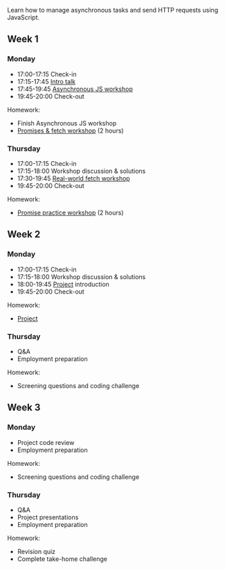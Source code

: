 Learn how to manage asynchronous tasks and send HTTP requests using JavaScript.

## Week 1

### Monday

- 17:00-17:15 Check-in
- 17:15-17:45 [Intro talk](https://fac-slides.netlify.app/slides/http/)
- 17:45-19:45 [Asynchronous JS workshop](/workshops/functions-callbacks-async/)
- 19:45-20:00 Check-out

Homework:

- Finish Asynchronous JS workshop
- [Promises & fetch workshop](/workshops/learn-fetch/) (2 hours)
<!-- - [DOM Challenge](/workshops/dom-challenge/) (1 hour) -->

### Thursday

- 17:00-17:15 Check-in
- 17:15-18:00 Workshop discussion & solutions
- 17:30-19:45 [Real-world fetch workshop](/workshops/real-world-fetch)
- 19:45-20:00 Check-out

Homework:

- [Promise practice workshop](/workshops/promise-practice/) (2 hours)

## Week 2

### Monday

- 17:00-17:15 Check-in
- 17:15-18:00 Workshop discussion & solutions
- 18:00-19:45 [Project](../project/) introduction
- 19:45-20:00 Check-out

Homework:

- [Project](../project/)

### Thursday

- Q&A
- Employment preparation

Homework:

- Screening questions and coding challenge

## Week 3

### Monday

- Project code review
- Employment preparation

Homework:

- Screening questions and coding challenge

### Thursday

- Q&A
- Project presentations
- Employment preparation

Homework:

- Revision quiz
- Complete take-home challenge
